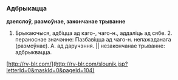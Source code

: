 ### Адбрыкацца
**дзеяслоў, размоўнае, закончанае трыванне**

1. Брыкаючыся, адбіцца ад каго-, чаго-н., аддаліць ад сябе. 2. пераноснае значэнне: Пазбавіцца ад чаго-н. непажаданага (размоўнае). А. ад даручэння. || незакончанае трыванне: адбрыквацца.

<a rel="author">[http://rv-blr.com/](http://rv-blr.com/slounik.jsp?letterId=0&maskId=0&pageId=104)</a>

